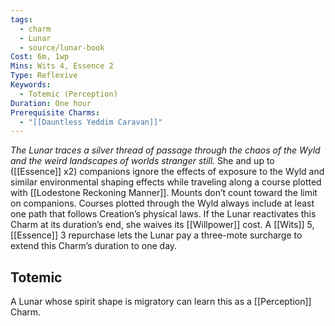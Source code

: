 ```yaml
---
tags:
  - charm
  - Lunar
  - source/lunar-book
Cost: 6m, 1wp
Mins: Wits 4, Essence 2
Type: Reflexive
Keywords:
  - Totemic (Perception)
Duration: One hour
Prerequisite Charms:
  - "[[Dauntless Yeddim Caravan]]"
---
```

*The Lunar traces a silver thread of passage through the chaos of the Wyld and the weird landscapes of worlds stranger still.*
She and up to ([[Essence]] x2) companions ignore the effects of exposure to the Wyld and similar environmental shaping effects while traveling along a course plotted with [[Lodestone Reckoning Manner]]. Mounts don’t count toward the limit on companions. Courses plotted through the Wyld always include at least one path that follows Creation’s physical laws. If the Lunar reactivates this Charm at its duration’s end, she waives its [[Willpower]] cost. A [[Wits]] 5, [[Essence]] 3 repurchase lets the Lunar pay a three-mote surcharge to extend this Charm’s duration to one day. 
## Totemic 

A Lunar whose spirit shape is migratory can learn this as a [[Perception]] Charm.